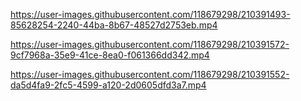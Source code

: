 

https://user-images.githubusercontent.com/118679298/210391493-85628254-2240-44ba-8b67-48527d2753eb.mp4

https://user-images.githubusercontent.com/118679298/210391572-9cf7968a-35e9-41ce-8ea0-f061366dd342.mp4

https://user-images.githubusercontent.com/118679298/210391552-da5d4fa9-2fc5-4599-a120-2d0605dfd3a7.mp4








